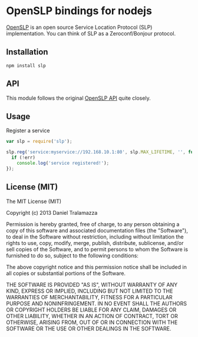 # OpenSLP bindings for nodejs

[OpenSLP](http://www.openslp.org/) is an open source Service Location Protocol (SLP) implementation. You can think of SLP as a Zeroconf/Bonjour protocol.

## Installation

    npm install slp

## API

This module follows the original [OpenSLP API](http://www.openslp.org/doc/html/ProgrammersGuide/index.html) quite closely.

## Usage

Register a service

```js
var slp = require('slp');

slp.reg('service:myservice://192.168.10.1:80', slp.MAX_LIFETIME, '', function (err) {
  if (!err)
    console.log('service registered!');
});
```


## License (MIT)

The MIT License (MIT)

Copyright (c) 2013 Daniel Tralamazza

Permission is hereby granted, free of charge, to any person obtaining a copy
of this software and associated documentation files (the "Software"), to deal
in the Software without restriction, including without limitation the rights
to use, copy, modify, merge, publish, distribute, sublicense, and/or sell
copies of the Software, and to permit persons to whom the Software is
furnished to do so, subject to the following conditions:

The above copyright notice and this permission notice shall be included in
all copies or substantial portions of the Software.

THE SOFTWARE IS PROVIDED "AS IS", WITHOUT WARRANTY OF ANY KIND, EXPRESS OR
IMPLIED, INCLUDING BUT NOT LIMITED TO THE WARRANTIES OF MERCHANTABILITY,
FITNESS FOR A PARTICULAR PURPOSE AND NONINFRINGEMENT. IN NO EVENT SHALL THE
AUTHORS OR COPYRIGHT HOLDERS BE LIABLE FOR ANY CLAIM, DAMAGES OR OTHER
LIABILITY, WHETHER IN AN ACTION OF CONTRACT, TORT OR OTHERWISE, ARISING FROM,
OUT OF OR IN CONNECTION WITH THE SOFTWARE OR THE USE OR OTHER DEALINGS IN
THE SOFTWARE.